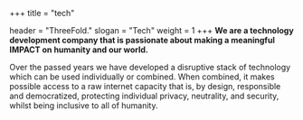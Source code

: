 +++
title = "tech"

header = "ThreeFold."
slogan = "Tech"
weight = 1
+++
**We are a technology development company that is passionate about making a meaningful IMPACT on humanity and our world.**

Over the passed years we have developed a disruptive stack of technology which can be used individually or combined. When combined, it makes possible access to a raw internet capacity that is, by design, responsible and democratized, protecting individual privacy, neutrality, and security, whilst being inclusive to all of humanity.
